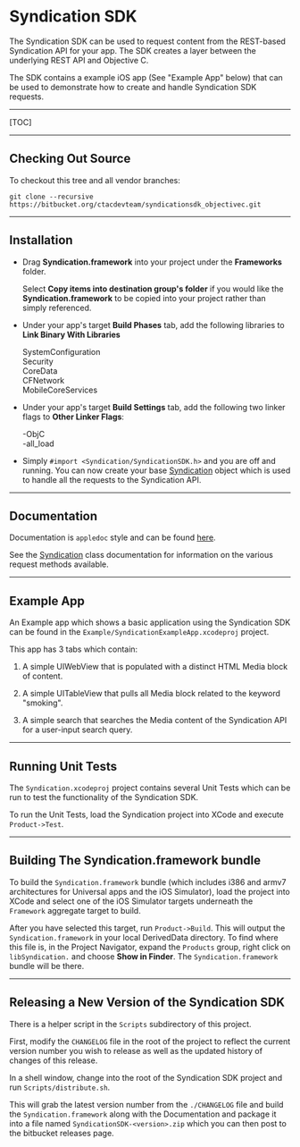 # Syndication SDK

The Syndication SDK can be used to request content from the REST-based Syndication API for your app.  The SDK creates a layer between the underlying REST API and Objective C.

The SDK contains a example iOS app (See "Example App" below) that can be used to demonstrate how to create and handle Syndication SDK requests.

---
[TOC]

---
## Checking Out Source

To checkout this tree and all vendor branches:

`git clone --recursive https://bitbucket.org/ctacdevteam/syndicationsdk_objectivec.git`

---
## Installation

* Drag **Syndication.framework** into your project under the **Frameworks** folder.

    Select **Copy items into destination group's folder** if you would like the **Syndication.framework** to be copied into your project rather than simply referenced.  

* Under your app's target **Build Phases** tab, add the following libraries to **Link Binary With Libraries**

    SystemConfiguration  
    Security  
    CoreData  
    CFNetwork  
    MobileCoreServices 

* Under your app's target **Build Settings** tab, add the following two linker flags to **Other Linker Flags**:

    -ObjC  
    -all_load

* Simply `#import <Syndication/SyndicationSDK.h>` and you are off and running.  You can now create your base [Syndication](http://ctacdevteam.bitbucket.org/syndicationsdk_objectivec/Classes/Syndication.html) object which is used to handle all the requests to the Syndication API.

---
## Documentation

Documentation is `appledoc` style and can be found [here](http://ctacdevteam.bitbucket.org/syndicationsdk_objectivec/index.html).

See the [Syndication](http://ctacdevteam.bitbucket.org/syndicationsdk_objectivec/Classes/Syndication.html) class documentation for information on the various request methods available.

---
## Example App

An Example app which shows a basic application using the Syndication SDK can be found in the `Example/SyndicationExampleApp.xcodeproj` project.

This app has 3 tabs which contain:

1. A simple UIWebView that is populated with a distinct HTML Media block of content.

2. A simple UITableView that pulls all Media block related to the keyword "smoking".

3. A simple search that searches the Media content of the Syndication API for a user-input search query.

---
## Running Unit Tests

The `Syndication.xcodeproj` project contains several Unit Tests which can be run to test the functionality of the Syndication SDK.

To run the Unit Tests, load the Syndication project into XCode and execute `Product->Test`.

---
## Building The Syndication.framework bundle

To build the `Syndication.framework` bundle (which includes i386 and armv7 architectures for Universal apps and the iOS Simulator), load the project into XCode and select one of the iOS Simulator targets underneath the `Framework` aggregate target to build.

After you have selected this target, run `Product->Build`.  This will output the `Syndication.framework` in your local DerivedData directory.  To find where this file is, in the Project Navigator, expand the `Products` group, right click on `libSyndication.` and choose **Show in Finder**.  The `Syndication.framework` bundle will be there.

---
## Releasing a New Version of the Syndication SDK

There is a helper script in the `Scripts` subdirectory of this project.  

First, modify the `CHANGELOG` file in the root of the project to reflect the current version number you wish to release as well as the updated history of changes of this release.

In a shell window, change into the root of the Syndication SDK project and run `Scripts/distribute.sh`.

This will grab the latest version number from the `./CHANGELOG` file and build the `Syndication.framework` along with the Documentation and package it into a file named `SyndicationSDK-<version>.zip` which you can then post to the bitbucket releases page.
